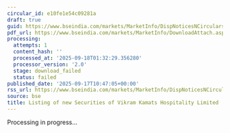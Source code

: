 ```yaml
---
circular_id: e10fe1e54c09281a
draft: true
guid: https://www.bseindia.com/markets/MarketInfo/DispNoticesNCirculars.aspx?Noticeid={A5F6D51A-086A-4A87-AAF3-A07FAA71055E}&noticeno=20250917-14&dt=09/17/2025&icount=14&totcount=57&flag=0
pdf_url: https://www.bseindia.com/markets/MarketInfo/DownloadAttach.aspx?id=20250917-14&attachedId=
processing:
  attempts: 1
  content_hash: ''
  processed_at: '2025-09-18T01:32:29.356280'
  processor_version: '2.0'
  stage: download_failed
  status: failed
published_date: '2025-09-17T10:47:05+00:00'
rss_url: https://www.bseindia.com/markets/MarketInfo/DispNoticesNCirculars.aspx?Noticeid={A5F6D51A-086A-4A87-AAF3-A07FAA71055E}&noticeno=20250917-14&dt=09/17/2025&icount=14&totcount=57&flag=0
source: bse
title: Listing of new Securities of Vikram Kamats Hospitality Limited
---
```


Processing in progress...